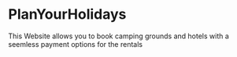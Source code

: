 # PlanYourHolidays
This Website allows you to book camping grounds and hotels with a seemless payment options for the rentals
